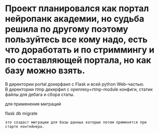 # Проект планировался как портал нейропанк академии, но судьба решила по другому поэтому пользуйтесь все кому надо, есть что доработать и по стриммингу и по составляющей портала, но как базу можно взять.


В директории portal докерфаил с Flask и всей python Web-частью.  
В директории rtmp декерфил с openresy+rtmp-module конфиги, статик файлы для дебага и сбора статы.

для применения миграций

flask db migrate
```
это создаст миграции для базы данных которые потом применятся при старте контейнера. 
